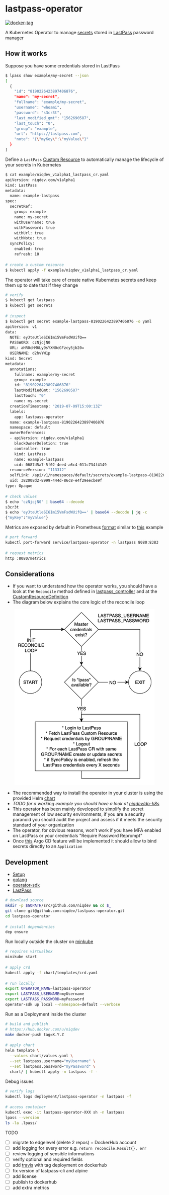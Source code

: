 # lastpass-operator

[![docker-tag][tag-image]][tag-url]

[tag-image]: https://img.shields.io/github/tag/niqdev/lastpass-operator.svg?style=popout-square&color=e53935
[tag-url]: https://hub.docker.com/r/niqdev/lastpass-operator

A Kubernetes Operator to manage [secrets](https://kubernetes.io/docs/concepts/configuration/secret) stored in [LastPass](https://www.lastpass.com) password manager

## How it works

Suppose you have some credentials stored in LastPass
```bash
$ lpass show example/my-secret --json
[
  {
    "id": "8190226423897406876",
    "name": "my-secret",
    "fullname": "example/my-secret",
    "username": "whoami",
    "password": "s3cr3t",
    "last_modified_gmt": "1562690587",
    "last_touch": "0",
    "group": "example",
    "url": "https://lastpass.com",
    "note": "{\"myKey\":\"myValue\"}"
  }
]
```

Define a `LastPass` [Custom Resource](https://kubernetes.io/docs/concepts/extend-kubernetes/api-extension/custom-resources) to automatically manage the lifecycle of your secrets in Kubernetes
```bash
$ cat example/niqdev_v1alpha1_lastpass_cr.yaml
apiVersion: niqdev.com/v1alpha1
kind: LastPass
metadata:
  name: example-lastpass
spec:
  secretRef:
    group: example
    name: my-secret
    withUsername: true
    withPassword: true
    withUrl: true
    withNote: true
  syncPolicy:
    enabled: true
    refresh: 10

# create a custom resource
$ kubectl apply -f example/niqdev_v1alpha1_lastpass_cr.yaml
```

The operator will take care of create native Kubernetes secrets and keep them up to date that if they change
```bash
# verify
$ kubectl get lastpass
$ kubectl get secrets

# inspect
$ kubectl get secret example-lastpass-8190226423897406876 -o yaml
apiVersion: v1
data:
  NOTE: eyJteUtleSI6Im15VmFsdWUifQ==
  PASSWORD: czNjcjN0
  URL: aHR0cHM6Ly9sYXN0cGFzcy5jb20=
  USERNAME: d2hvYW1p
kind: Secret
metadata:
  annotations:
    fullname: example/my-secret
    group: example
    id: "8190226423897406876"
    lastModifiedGmt: "1562690587"
    lastTouch: "0"
    name: my-secret
  creationTimestamp: "2019-07-09T15:00:13Z"
  labels:
    app: lastpass-operator
  name: example-lastpass-8190226423897406876
  namespace: default
  ownerReferences:
  - apiVersion: niqdev.com/v1alpha1
    blockOwnerDeletion: true
    controller: true
    kind: LastPass
    name: example-lastpass
    uid: 0687d5a7-5f02-4ee4-a6c4-011c734f4149
  resourceVersion: "113312"
  selfLink: /api/v1/namespaces/default/secrets/example-lastpass-8190226423897406876
  uid: 382008d2-8999-444d-86c8-e4f29eecbe9f
type: Opaque

# check values
$ echo 'czNjcjN0' | base64 --decode
s3cr3t
$ echo 'eyJteUtleSI6Im15VmFsdWUifQ==' | base64 --decode | jq -c
{"myKey":"myValue"}
```

Metrics are exposed by default in Prometheus [format](https://prometheus.io/docs/instrumenting/exposition_formats) similar to [this](example/metrics.txt) example
```bash
# port forward
kubectl port-forward service/lastpass-operator -n lastpass 8080:8383

# request metrics
http :8080/metrics
```

## Considerations

* If you want to understand how the operator works, you should have a look at the `Reconcile` method defined in [lastpass_controller](https://github.com/niqdev/lastpass-operator/blob/master/pkg/controller/lastpass/lastpass_controller.go) and at the [CustomResourceDefinition](https://github.com/niqdev/lastpass-operator/blob/master/chart/templates/crd.yaml)
* The diagram below explains the core logic of the reconcile loop

<p align="center">
  <img src="docs/img/reconcile-loop.png" alt="reconcile-loop">
</p>

* The recommended way to install the operator in your cluster is using the provided Helm [chart](chart/)
* *TODO for a working example you should have a look at [niqdev/do-k8s](https://github.com/niqdev/do-k8s)*
* This operator has been mainly developed to simplify the secret management of low security environments, if you are a security paranoid you should audit the project and assess if it meets the security standard of your organization
* The operator, for obvious reasons, won't work if you have MFA enabled on LastPass or your credentials "Require Password Reprompt"
* Once [this](https://github.com/argoproj/argo-cd/issues/1786) Argo CD feature will be implemented it should allow to bind secrets directly to an `Application`

## Development

* [Setup](docs/setup.md)
* [golang](docs/golang.md)
* [operator-sdk](docs/operator.md)
* [LastPass](docs/lastpass.md)

```bash
# download source
mkdir -p $GOPATH/src/github.com/niqdev && cd $_
git clone git@github.com:niqdev/lastpass-operator.git
cd lastpass-operator

# install dependencies
dep ensure
```

Run locally outside the cluster on [minkube](https://github.com/kubernetes/minikube)
```bash
# requires virtualbox
minikube start

# apply crd
kubectl apply -f chart/templates/crd.yaml

# run locally
export OPERATOR_NAME=lastpass-operator
export LASTPASS_USERNAME=myUsername
export LASTPASS_PASSWORD=myPassword
operator-sdk up local --namespace=default --verbose
```

Run as a Deployment inside the cluster
```bash
# build and publish
# https://hub.docker.com/u/niqdev
make docker-push tag=X.Y.Z

# apply chart
helm template \
  --values chart/values.yaml \
  --set lastpass.username="myUsername" \
  --set lastpass.password="myPassword" \
  chart/ | kubectl apply -n lastpass -f -
```

Debug issues
```bash
# verify logs
kubectl logs deployment/lastpass-operator -n lastpass -f

# access container
kubectl exec -it lastpass-operator-XXX sh -n lastpass
lpass --version
ls -la .lpass/
```

TODO
* [ ] migrate to edgelevel (delete 2 repos) + DockerHub account
* [ ] add logging for every error e.g. `return reconcile.Result{}, err`
* [ ] review logging of sensible informations
* [ ] verify optional and required fields
* [ ] add [travis](https://docs.travis-ci.com/user/languages/go/) with tag deployment on dockerhub
* [ ] fix version of lastpass-cli and alpine
* [ ] add license
* [ ] publish to dockerhub
* [ ] add extra metrics
